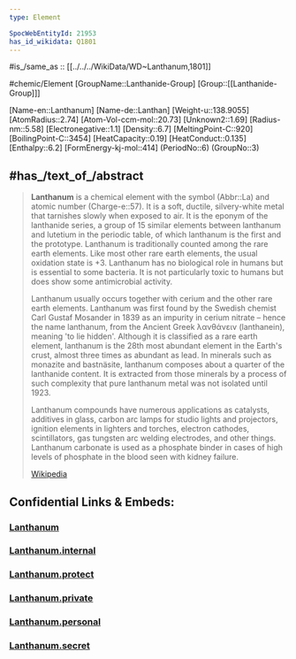 ```yaml
---
type: Element

SpocWebEntityId: 21953 
has_id_wikidata: Q1801 
---
```


#is_/same_as :: [[../../../WikiData/WD~Lanthanum,1801]] 


#chemic/Element 
[GroupName::Lanthanide-Group]
[Group::[[Lanthanide-Group]]]



[Name-en::Lanthanum]
[Name-de::Lanthan]
[Weight-u::138.9055]
[AtomRadius::2.74]
[Atom-Vol-ccm-mol::20.73]
[Unknown2::1.69]
[Radius-nm::5.58]
[Electronegative::1.1]
[Density::6.7]
[MeltingPoint-C::920]
[BoilingPoint-C::3454]
[HeatCapacity::0.19]
[HeatConduct::0.135]
[Enthalpy::6.2]
[FormEnergy-kj-mol::414]
(PeriodNo::6)
(GroupNo::3)

## #has_/text_of_/abstract 


> **Lanthanum** is a chemical element with the symbol (Abbr::La) and atomic number (Charge-e::57). It is a soft, ductile, silvery-white metal that tarnishes slowly when exposed to air. It is the eponym of the lanthanide series, a group of 15 similar elements between lanthanum and lutetium in the periodic table, of which lanthanum is the first and the prototype. Lanthanum is traditionally counted among the rare earth elements. Like most other rare earth elements, the usual oxidation state is +3. Lanthanum has no biological role in humans but is essential to some bacteria. It is not particularly toxic to humans but does show some antimicrobial activity.
>
> Lanthanum usually occurs together with cerium and the other rare earth elements. Lanthanum was first found by the Swedish chemist Carl Gustaf Mosander in 1839 as an impurity in cerium nitrate – hence the name lanthanum, from the Ancient Greek λανθάνειν (lanthanein), meaning 'to lie hidden'. Although it is classified as a rare earth element, lanthanum is the 28th most abundant element in the Earth's crust, almost three times as abundant as lead. In minerals such as monazite and bastnäsite, lanthanum composes about a quarter of the lanthanide content. It is extracted from those minerals by a process of such complexity that pure lanthanum metal was not isolated until 1923.
>
> Lanthanum compounds have numerous applications as catalysts, additives in glass, carbon arc lamps for studio lights and projectors, ignition elements in lighters and torches, electron cathodes, scintillators, gas tungsten arc welding electrodes, and other things. Lanthanum carbonate is used as a phosphate binder in cases of high levels of phosphate in the blood seen with kidney failure.
>
> [Wikipedia](https://en.wikipedia.org/wiki/Lanthanum)

## Confidential Links & Embeds: 

### [Lanthanum](/_public/chemic/chemic~Elements/Lanthanide-Group/Lanthanum.md) 

### [Lanthanum.internal](/_internal/chemic/chemic~Elements/Lanthanide-Group/Lanthanum.internal.md) 

### [Lanthanum.protect](/_protect/chemic/chemic~Elements/Lanthanide-Group/Lanthanum.protect.md) 

### [Lanthanum.private](/_private/chemic/chemic~Elements/Lanthanide-Group/Lanthanum.private.md) 

### [Lanthanum.personal](/_personal/chemic/chemic~Elements/Lanthanide-Group/Lanthanum.personal.md) 

### [Lanthanum.secret](/_secret/chemic/chemic~Elements/Lanthanide-Group/Lanthanum.secret.md) 
